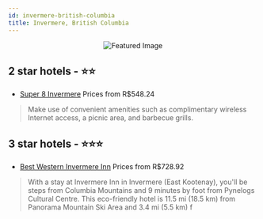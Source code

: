 ```yaml
---
id: invermere-british-columbia
title: Invermere, British Columbia
---
```


<center><img src="https://i.travelapi.com/hotels/1000000/30000/22300/22266/45198135_z.jpg" alt="Featured Image" /></center>


##  2 star hotels - ⭐️⭐️

-    [Super 8 Invermere](https://us.hurb.com/hotels/invermere/super-8-invermere-JNP-JP787905?cmp=18055) Prices from R$548.24
   > Make use of convenient amenities such as complimentary wireless Internet access, a picnic area, and barbecue grills.

##  3 star hotels - ⭐️⭐️⭐️

-    [Best Western Invermere Inn](https://us.hurb.com/hotels/invermere/best-western-invermere-inn-JNP-JP268185?cmp=18055) Prices from R$728.92
   > With a stay at Invermere Inn in Invermere (East Kootenay), you'll be steps from Columbia Mountains and 9 minutes by foot from Pynelogs Cultural Centre. This eco-friendly hotel is 11.5 mi (18.5 km) from Panorama Mountain Ski Area and 3.4 mi (5.5 km) f
